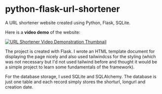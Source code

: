 # python-flask-url-shortener
A URL shortener website created using Python, Flask, SQLite.

Here is a **video demo** of the website:

<a href = "https://www.youtube.com/watch?v=w1ZUJxAa-Rg" target = "_blank">![URL Shortener Video Demonstration Thumbnail](https://img.youtube.com/vi/w1ZUJxAa-Rg/0.jpg)</a>

The project is created with Flask. I wrote an HTML template document for displaying the page nicely and also used tailwindcss for the styling (which was not necessary but I'd not used tailwind before and thought it would be a simple project to learn some fundamentals of the framework).

For the database storage, I used SQLite and SQLAlchemy. The database is just one table and each record simply stores the shorturl, longurl and creation date.
